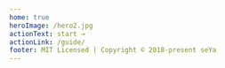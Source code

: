 ```yaml
---
home: true
heroImage: /hero2.jpg
actionText: start →
actionLink: /guide/
footer: MIT Licensed | Copyright © 2018-present seYa
---
```


<div style="text-align: center">
  <Bit/>
</div>